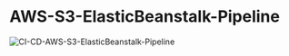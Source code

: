 # AWS-S3-ElasticBeanstalk-Pipeline

![CI-CD-AWS-S3-ElasticBeanstalk-Pipeline](https://github.com/sibalex/aws-cicd-pipeline/workflows/CI-CD-AWS-S3-ElasticBeanstalk-Pipeline/badge.svg)
